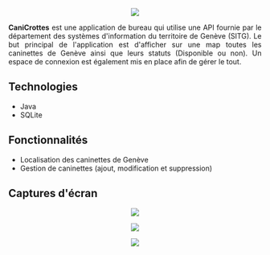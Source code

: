 <p align="center">
  <img src="https://user-images.githubusercontent.com/48489202/143322557-4ebc50df-f691-4d94-a2ff-d6a69d05f2dd.png">
</p>
<p align="justify">
<b>CaniCrottes</b> est une application de bureau qui utilise une API fournie par le département des systèmes d'information du territoire de Genève (SITG). Le but principal de l'application est d'afficher sur une map toutes les caninettes de Genève ainsi que leurs statuts (Disponible ou non). Un espace de connexion est également mis en place afin de gérer le tout.
</p>

## Technologies
* Java
* SQLite
	
## Fonctionnalités
* Localisation des caninettes de Genève
* Gestion de caninettes (ajout, modification et suppression)

## Captures d'écran
<p align="center">
	<img  src="https://user-images.githubusercontent.com/48489202/143321664-5a5dc5fa-9eb0-45a7-acf8-ecb2e2254ce4.PNG">
</p>
<p align="center">
	<img  src="https://user-images.githubusercontent.com/48489202/143321667-bc4a6619-1337-4734-ab90-77c525257ad7.PNG">
</p>
<p align="center">
	<img  src="https://user-images.githubusercontent.com/48489202/143321669-04ef5784-54c1-4ca0-a7b4-66364c6eaffa.PNG">
</p>

